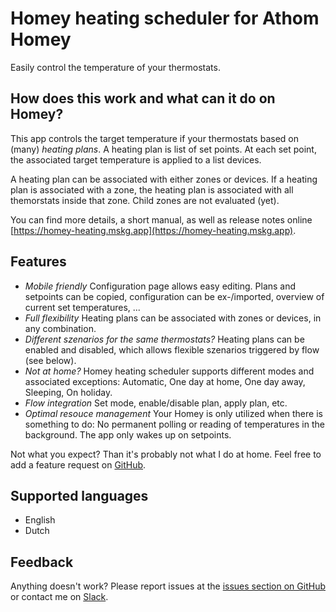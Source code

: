 # Homey heating scheduler for Athom Homey

Easily control the temperature of your thermostats.

## How does this work and what can it do on Homey?

This app controls the target temperature if your thermostats based on (many) *heating plans*. A heating plan is list of set points. At each set point, the associated target temperature is applied to a list devices.

A heating plan can be associated with either zones or devices. If a heating plan is associated with a zone, the heating plan is associated with all themorstats inside that zone. Child zones are not evaluated (yet).

You can find more details, a short manual, as well as release notes online [https://homey-heating.mskg.app](https://homey-heating.mskg.app).

## Features
* *Mobile friendly* Configuration page allows easy editing. Plans and setpoints can be copied, configuration can be ex-/imported, overview of current set temperatures, ...
* *Full flexibility* Heating plans can be associated with zones or devices, in any combination.
* *Different szenarios for the same thermostats?* Heating plans can be enabled and disabled, which allows flexible szenarios triggered by flow (see below).
* *Not at home?* Homey heating scheduler supports different modes and associated exceptions: Automatic, One day at home, One day away, Sleeping, On holiday.
* *Flow integration* Set mode, enable/disable plan, apply plan, etc.
* *Optimal resouce management* Your Homey is only utilized when there is something to do: No permanent polling or reading of temperatures in the background. The app only wakes up on setpoints.

Not what you expect? Than it's probably not what I do at home. Feel free to add a feature request on [GitHub](https://github.com/mskg/homey-heating/issues).

## Supported languages

* English
* Dutch

## Feedback

Anything doesn't work? Please report issues at the [issues section on GitHub](https://github.com/mskg/homey-heating/issues) or contact me on [Slack](https://athomcommunity.slack.com/team/mskg).
